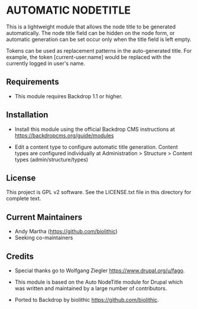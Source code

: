AUTOMATIC NODETITLE
====================

This is a lightweight module that allows the node title to be generated
automatically. The node title field can be hidden on the node form, or automatic
generation can be set occur only when the title field is left empty.

Tokens can be used as replacement patterns in the auto-generated title. For
example, the token [current-user:name] would be replaced with the currently
logged in user's name.


Requirements
-------------

- This module requires Backdrop 1.1 or higher.


Installation
------------

- Install this module using the official Backdrop CMS instructions at
  https://backdropcms.org/guide/modules

- Edit a content type to configure automatic title generation. Content types are
  configured individually at Administration > Structure > Content
  types (admin/structure/types)


License
-------

This project is GPL v2 software. See the LICENSE.txt file in this directory for
complete text.


Current Maintainers
-------------------

- Andy Martha (https://github.com/biolithic)
- Seeking co-maintainers


Credits
-------

* Special thanks go to Wolfgang Ziegler <https://www.drupal.org/u/fago>.

* This module is based on the Auto NodeTitle module for Drupal which was written
  and maintained by a large number of contributors.

* Ported to Backdrop by biolithic <https://github.com/biolithic>.
